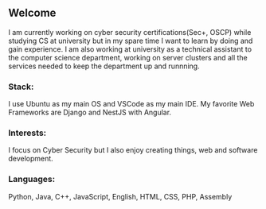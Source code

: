## Welcome
I am currently working on cyber security certifications(Sec+, OSCP) while studying CS at university but in my spare time I want to learn by doing and gain experience. I am also working at university as a technical assistant to the computer science department, working on server clusters and all the services needed to keep the department up and runnning.

### Stack:
I use Ubuntu as my main OS and VSCode as my main IDE. My favorite Web Frameworks are Django and NestJS with Angular.

### Interests:
I focus on Cyber Security but I also enjoy creating things, web and software development.
   
### Languages:
Python, Java, C++, JavaScript, English, HTML, CSS, PHP, Assembly
